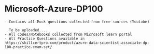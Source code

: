 # Microsoft-Azure-DP100
    - Contains all Mock questions collected from free sources (Youtube)

      To be uploaded....
    - All Codes/Notebooks collected from Microsoft learn portal
    - All Practice Questions available in https://skillcertpro.com/product/azure-data-scientist-associate-dp-100-practice-exam-set/
